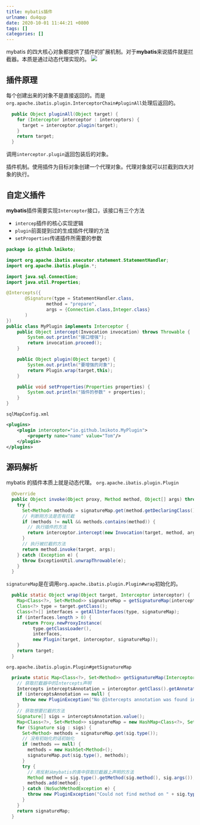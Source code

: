```yaml
---
title: mybatis插件
urlname: du4qup
date: 2020-10-01 11:44:21 +0800
tags: []
categories: []
---
```


mybatis 的四大核心对象都提供了插件的扩展机制。对于**mybatis**来说插件就是拦截器。本质是通过动态代理实现的。
![](/images//images/)

## 插件原理

每个创建出来的对象不是直接返回的。而是`org.apache.ibatis.plugin.InterceptorChain#pluginAll`处理后返回的。

```java
  public Object pluginAll(Object target) {
    for (Interceptor interceptor : interceptors) {
      target = interceptor.plugin(target);
    }
    return target;
  }
```

调用`interceptor.plugin`返回包装后的对象。

插件机制。使用插件为目标对象创建一个代理对象。代理对象就可以拦截到四大对象的执行。

## 自定义插件

**mybatis**插件需要实现`Intercepter`接口，该接口有三个方法

- `intercep`插件的核心实现逻辑
- `plugin`前面提到过的生成插件代理的方法
- `setProperties`传递插件所需要的参数

```java
package io.github.lmikoto;

import org.apache.ibatis.executor.statement.StatementHandler;
import org.apache.ibatis.plugin.*;

import java.sql.Connection;
import java.util.Properties;

@Intercepts({
       @Signature(type = StatementHandler.class,
               method = "prepare",
               args = {Connection.class,Integer.class}
       )
})
public class MyPlugin implements Interceptor {
    public Object intercept(Invocation invocation) throws Throwable {
        System.out.println("接口增强");
        return invocation.proceed();
    }

    public Object plugin(Object target) {
        System.out.println("要增强的对象");
        return Plugin.wrap(target,this);
    }

    public void setProperties(Properties properties) {
        System.out.println("插件的参数" + properties);
    }
}
```

`sqlMapConfig.xml`

```xml
<plugins>
    <plugin interceptor="io.github.lmikoto.MyPlugin">
        <property name="name" value="Tom"/>
    </plugin>
</plugins>
```

## 源码解析

mybatis 的插件本质上就是动态代理。
`org.apache.ibatis.plugin.Plugin`

```java
  @Override
  public Object invoke(Object proxy, Method method, Object[] args) throws Throwable {
    try {
      Set<Method> methods = signatureMap.get(method.getDeclaringClass());
      // 判断刚方法是否有拦截
      if (methods != null && methods.contains(method)) {
        // 执行插件的方法
        return interceptor.intercept(new Invocation(target, method, args));
      }
      // 执行被拦截的方法
      return method.invoke(target, args);
    } catch (Exception e) {
      throw ExceptionUtil.unwrapThrowable(e);
    }
  }
```

`signatureMap`是在调用`org.apache.ibatis.plugin.Plugin#wrap`初始化的。

```java
  public static Object wrap(Object target, Interceptor interceptor) {
    Map<Class<?>, Set<Method>> signatureMap = getSignatureMap(interceptor);
    Class<?> type = target.getClass();
    Class<?>[] interfaces = getAllInterfaces(type, signatureMap);
    if (interfaces.length > 0) {
      return Proxy.newProxyInstance(
          type.getClassLoader(),
          interfaces,
          new Plugin(target, interceptor, signatureMap));
    }
    return target;
  }
```

`org.apache.ibatis.plugin.Plugin#getSignatureMap`

```java
  private static Map<Class<?>, Set<Method>> getSignatureMap(Interceptor interceptor) {
    // 获取拦截器中的Intercepts声明
    Intercepts interceptsAnnotation = interceptor.getClass().getAnnotation(Intercepts.class);
    if (interceptsAnnotation == null) {
      throw new PluginException("No @Intercepts annotation was found in interceptor " + interceptor.getClass().getName());
    }
    // 获取想要拦截的方法
    Signature[] sigs = interceptsAnnotation.value();
    Map<Class<?>, Set<Method>> signatureMap = new HashMap<Class<?>, Set<Method>>();
    for (Signature sig : sigs) {
      Set<Method> methods = signatureMap.get(sig.type());
      // 没有初始化的话初始化
      if (methods == null) {
        methods = new HashSet<Method>();
        signatureMap.put(sig.type(), methods);
      }
      try {
        // 用反射从mybatis的类中获取拦截器上声明的方法
        Method method = sig.type().getMethod(sig.method(), sig.args());
        methods.add(method);
      } catch (NoSuchMethodException e) {
        throw new PluginException("Could not find method on " + sig.type() + " named " + sig.method() + ". Cause: " + e, e);
      }
    }
    return signatureMap;
  }
```
